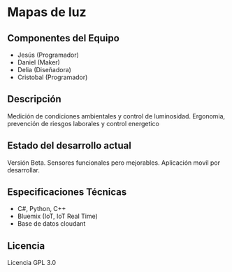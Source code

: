 Mapas de luz
====================

Componentes del Equipo
---------------------

+ Jesús (Programador)
+ Daniel (Maker)
+ Delia (Diseñadora)
+ Cristobal (Programador)

Descripción
-------------
Medición de condiciones ambientales y control de luminosidad. Ergonomia, prevención de riesgos laborales y control energetico

Estado del desarrollo actual
----------------------------
Versión Beta. Sensores funcionales pero mejorables. Aplicación movil por desarrollar.

Especificaciones Técnicas
--------------------------
+ C#, Python, C++
+ Bluemix (IoT, IoT Real Time)
+ Base de datos cloudant

Licencia
---------
Licencia GPL 3.0
